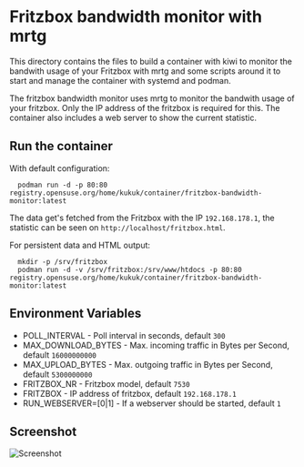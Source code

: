 # Fritzbox bandwidth monitor with mrtg

This directory contains the files to build a container with kiwi to monitor
the bandwith usage of your Fritzbox with mrtg and some scripts around it to
start and manage the container with systemd and podman.

The fritzbox bandwidth monitor uses mrtg to monitor the bandwith usage of
your fritzbox. Only the IP address of the fritzbox is required for this.
The container also includes a web server to show the current statistic.

## Run the container

With default configuration:

```
  podman run -d -p 80:80 registry.opensuse.org/home/kukuk/container/fritzbox-bandwidth-monitor:latest
```

The data get's fetched from the Fritzbox with the IP `192.168.178.1`, the
statistic can be seen on `http://localhost/fritzbox.html`.

For persistent data and HTML output:
```
  mkdir -p /srv/fritzbox
  podman run -d -v /srv/fritzbox:/srv/www/htdocs -p 80:80 registry.opensuse.org/home/kukuk/container/fritzbox-bandwidth-monitor:latest
```

## Environment Variables

- POLL_INTERVAL 	- Poll interval in seconds, default `300`
- MAX_DOWNLOAD_BYTES 	- Max. incoming traffic in Bytes per Second, default `16000000000`
- MAX_UPLOAD_BYTES      - Max. outgoing traffic in Bytes per Second, default `5300000000`
- FRITZBOX_NR           - Fritzbox model, default `7530`
- FRITZBOX              - IP address of fritzbox, default `192.168.178.1`
- RUN_WEBSERVER=[0|1]   - If a webserver should be started, default `1`

## Screenshot

![Screenshot](Screenshot.png)
